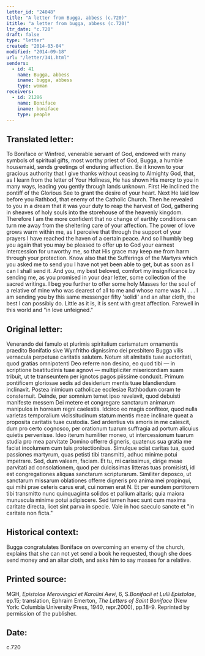 ```yaml
---
letter_id: "24048"
title: "A letter from Bugga, abbess (c.720)"
ititle: "a letter from bugga, abbess (c.720)"
ltr_date: "c.720"
draft: false
type: "letter"
created: "2014-03-04"
modified: "2014-09-18"
url: "/letter/341.html"
senders:
  - id: 41
    name: Bugga, abbess
    iname: bugga, abbess
    type: woman
receivers:
  - id: 21286
    name: Boniface
    iname: boniface
    type: people
---
```

<h2> Translated letter:</h2>To Boniface or Winfred, venerable servant of God, endowed with many symbols of spiritual gifts, most worthy priest of God, Bugga, a humble housemaid, sends greetings of enduring affection.
Be it known to your gracious authority that I give thanks without ceasing to Almighty God, that, as I learn from the letter of Your Holiness, He has shown His mercy to you in many ways, leading you gently through lands unknown. First He inclined the pontiff of the Glorious See to grant the desire of your heart. Next He laid low before you Rathbod, that enemy of the Catholic Church. Then he revealed to you in a dream that it was your duty to reap the harvest of God, gathering in sheaves of holy souls into the storehouse of the heavenly kingdom. Therefore I am the more confident that no change of earthly conditions can turn me away from the sheltering care of your affection. The power of love grows warm within me, as I perceive that through the support of your prayers I have reached the haven of a certain peace. And so I humbly beg you again that you may be pleased to offer up to God your earnest intercession for unworthy me, so that His grace may keep me from harm through your protection.
Know also that the Sufferings of the Martyrs which you asked me to send you I have not yet been able to get, but as soon as I can I shall send it. And you, my best beloved, comfort my insignificance by sending me, as you promised in your dear letter, some collection of the sacred writings.
I beg you further to offer some holy Masses for the soul of a relative of mine who was dearest of all to me and whose name was N . . .
I am sending you by this same messenger fifty 'solidi' and an altar cloth, the best I can possibly do. Little as it is, it is sent with great affection.
Farewell in this world and "in love unfeigned."
<h2 class="mt-4"> Original letter:</h2>Venerando dei famulo et plurimis spiritalium carismatum ornamentis praedito Bonifatio sive Wynfritho dignissimo dei presbitero Bugga vilis vernacula perpetuae caritatis salutem.
Notum sit almitatis tuae auctoritati, quod gratias omnipotenti Deo referre non desino, eo quod tibi — in scriptione beatitudinis tuae agnovi — multipliciter misericordiam suam tribuit, ut te transeuntem per ignotos pagos piissime conduxit. Primum pontificem gloriosae sedis ad desiderium mentis tuae blandiendum inclinavit.  Postea inimicum catholicae ecclesiae Rathbodum coram te consternuit. Deinde, per somnium temet ipso revelavit, quod debuisti manifeste messem Dei metere et congregare sanctarum animarum manipulos in horream regni caelestis. Idcirco eo magis confiteor, quod nulla varietas temporalium vicissitudinum statum mentis meae inclinare queat a proposita caritatis tuae custodia. Sed ardentius vis amoris in me calescit, dum pro certo cognosco, per orationum tuarum suffragia ad portum alicuius quietis pervenisse. Ideo iterum humiliter moneo, ut intercessionum tuarum studia pro mea parvitate Domino offerre digneris, quatenus sua gratia me faciat incolumem cum tuis protectionibus.
Simulque sciat caritas tua, quod passiones martyrum, quas petisti tibi transmitti, adhuc minime potui impetrare. Sed, dum valeam, faciam. Et tu, mi carissimus, dirige meae parvitati ad consolationem, quod per dulcissimas litteras tuas promisisti, id est congregationes aliquas sanctarum scripturarum.
Similiter deposco, ut sanctarum missarum oblationes offerre digneris pro anima mei propinqui, qui mihi prae ceteris carus erat, cui nomen erat N. Et per eundem portitorem tibi transmitto nunc quinquaginta solidos et pallium altaris; quia maiora munuscula minime potui adipiscere.  Sed tamen haec sunt cum maxima caritate directa, licet sint parva in specie.
Vale in hoc saeculo sancte et "in caritate non ficta."
<h2 class="mt-4"> Historical context:</h2>Bugga congratulates Boniface on overcoming an enemy of the church, explains that she can not yet send a book he requested, though she does send money and an altar cloth, and asks him to say masses for a relative.
<h2 class="mt-4"> Printed source:</h2><p>MGH, <em>Epistolae Merovingici et Karolini Aevi</em>, 6, S.<em>Bonifacii et Lulli Epistolae</em>, ep.15; translation, Ephraim Emerton, <em>The Letters of Saint Boniface</em> (New York: Columbia University Press, 1940, repr.2000), pp.18-9. Reprinted by permission of the publisher.</p><h2 class="mt-4"> Date:</h2>c.720